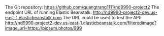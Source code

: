 The Git repository: https://github.com/quangtrang1111/nd9990-project2
The endpoint URL of running Elastic Beanstalk: http://nd9990-project2-dev.us-east-1.elasticbeanstalk.com
The URL could be used to test the API: http://nd9990-project2-dev.us-east-1.elasticbeanstalk.com/filteredimage?image_url=https://picsum.photos/999